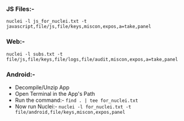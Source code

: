 ### JS Files:-
```nuclei -l js_for_nuclei.txt -t javascript,file/js,file/keys,miscon,expos,a=take,panel```


### Web:-
```nuclei -l subs.txt -t file/js,file/keys,file/logs,file/audit,miscon,expos,a=take,panel```


### Android:-

- Decompile/Unzip App
- Open Terminal in the App's Path
- Run the command:- ```find . | tee for_nuclei.txt```
- Now run Nuclei:- ```nuclei -l for_nuclei.txt -t file/android,file/keys,miscon,expos,panel```
